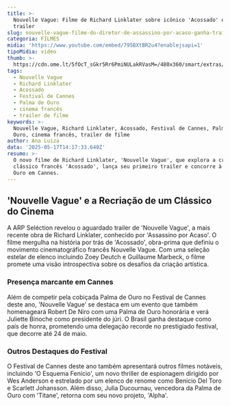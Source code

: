 ```yaml
---
title: >-
  Nouvelle Vague: Filme de Richard Linklater sobre icônico 'Acossado' estreia
  trailer
slug: nouvelle-vague-filme-do-diretor-de-assassino-por-acaso-ganha-trailer
categoria: FILMES
midia: 'https://www.youtube.com/embed/795BXtBR2u4?enablejsapi=1'
tipoMidia: video
thumb: >-
  https://cdn.ome.lt/5fOcT_sGkr5Rr6PmiNULakRVasM=/480x360/smart/extras/conteudos/nouvellevaguecomdiretor.jpg
tags:
  - Nouvelle Vague
  - Richard Linklater
  - Acossado
  - Festival de Cannes
  - Palma de Ouro
  - cinema francês
  - trailer de filme
keywords: >-
  Nouvelle Vague, Richard Linklater, Acossado, Festival de Cannes, Palma de
  Ouro, cinema francês, trailer de filme
author: Ana Luiza
data: '2025-05-17T14:17:33.640Z'
resumo: >-
  O novo filme de Richard Linklater, 'Nouvelle Vague', que explora a criação do
  clássico francês 'Acossado', lança seu primeiro trailer e concorre à Palma de
  Ouro em Cannes.
---
```


## 'Nouvelle Vague' e a Recriação de um Clássico do Cinema

A ARP Seléction revelou o aguardado trailer de 'Nouvelle Vague', a mais recente obra de Richard Linklater, conhecido por 'Assassino por Acaso'. O filme mergulha na história por trás de 'Acossado', obra-prima que definiu o movimento cinematográfico francês Nouvelle Vague. Com uma seleção estelar de elenco incluindo Zoey Deutch e Guillaume Marbeck, o filme promete uma visão introspectiva sobre os desafios da criação artística.

### Presença marcante em Cannes

Além de competir pela cobiçada Palma de Ouro no Festival de Cannes deste ano, 'Nouvelle Vague' se destaca em um evento que também homenageará Robert De Niro com uma Palma de Ouro honorária e verá Juliette Binoche como presidente do júri. O Brasil ganha destaque como país de honra, prometendo uma delegação recorde no prestigiado festival, que decorre até 24 de maio.

### Outros Destaques do Festival

O Festival de Cannes deste ano também apresentará outros filmes notáveis, incluindo 'O Esquema Fenício', um novo thriller de espionagem dirigido por Wes Anderson e estrelado por um elenco de renome como Benicio Del Toro e Scarlett Johansson. Além disso, Julia Ducournau, vencedora da Palma de Ouro com 'Titane', retorna com seu novo projeto, 'Alpha'.
